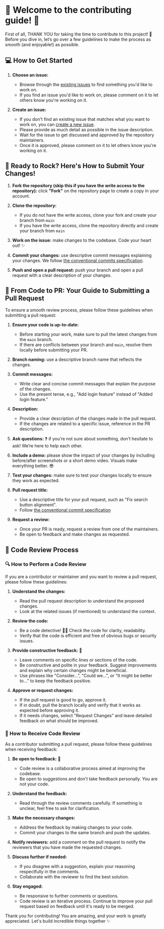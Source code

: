 # 🎉 Welcome to the contributing guide! 🎉

First of all, THANK YOU for taking the time to contribute to this project! 🙌 Before you dive in, let’s go over a few guidelines to make the process as smooth (and enjoyable!) as possible.

## 💻 How to Get Started

1. **Choose an issue:**
   - Browse through the [existing issues](https://github.com/move-fast-and-break-things/mfbt.community/issues) to find something you'd like to work on.
   - If you find an issue you'd like to work on, please comment on it to let others know you're working on it.

2. **Create an issue:**
   - If you don't find an existing issue that matches what you want to work on, you can [create a new issue](https://github.com/move-fast-and-break-things/mfbt.community/issues/new).
   - Please provide as much detail as possible in the issue description.
   - Wait for the issue to get discussed and approved by the repository maintainers.
   - Once it is approved, please comment on it to let others know you're working on it.

## 🚀 Ready to Rock? Here's How to Submit Your Changes!

1. **Fork the repository (skip this if you have the write access to the repository):** click **"Fork"** on the repository page to create a copy in your account.

2. **Clone the repository:**
   - If you do not have the write access, clone your fork and create your branch from `main`
   - If you have the write access, clone the repository directly and create your branch from `main`

3. **Work on the issue:** make changes to the codebase. Code your heart out! ✨
4. **Commit your changes:** use descriptive commit messages explaining your changes. We follow [the conventional commits specification](https://www.conventionalcommits.org/en/v1.0.0/).
5. **Push and open a pull request:** push your branch and open a pull request with a clear description of your changes.

## 🎉 From Code to PR: Your Guide to Submitting a Pull Request

To ensure a smooth review process, please follow these guidelines when submitting a pull request:

1. **Ensure your code is up-to-date:**
   - Before starting your work, make sure to pull the latest changes from the `main` branch.
   - If there are conflicts between your branch and `main`, resolve them locally before submitting your PR.

2. **Branch naming:** use a descriptive branch name that reflects the changes.

3. **Commit messages:**
   - Write clear and concise commit messages that explain the purpose of the changes.
   - Use the present tense, e.g., "Add login feature" instead of "Added login feature."

4. **Description:**
   - Provide a clear description of the changes made in the pull request.
   - If the changes are related to a specific issue, reference in the PR description.

5. **Ask questions:** ❓ if you’re not sure about something, don’t hesitate to ask! We’re here to help each other.

6. **Include a demo:** please show the impact of your changes by including before/after screenshots or a short demo video. Visuals make everything better. 😎

7. **Test your changes:** make sure to test your changes locally to ensure they work as expected.

8. **Pull request title:**
   - Use a descriptive title for your pull request, such as "Fix search button alignment".
   - Follow [the conventional commit specification](https://www.conventionalcommits.org/en/v1.0.0/)

9. **Request a review:**
   - Once your PR is ready, request a review from one of the maintainers.
   - Be open to feedback and make changes as requested.

## 🧐 Code Review Process

### 🔍 How to Perform a Code Review

If you are a contributor or maintainer and you want to review a pull request, please follow these guidelines:

1. **Understand the changes:**
   - Read the pull request description to understand the proposed changes.
   - Look at the related issues (if mentioned) to understand the context.

2. **Review the code:**
   - Be a code detective! 🕵️‍♂️ Check the code for clarity, readability.
   - Verify that the code is efficient and free of obvious bugs or security issues.

3. **Provide constructive feedback:** 💬
   - Leave comments on specific lines or sections of the code.
   - Be constructive and polite in your feedback. Suggest improvements and explain why certain changes might be beneficial.
   - Use phrases like "Consider...", "Could we...", or "It might be better to..." to keep the feedback positive.

4. **Approve or request changes:**
   - If the pull request is good to go, approve it.
   - If in doubt, pull the branch locally and verify that it works as expected before approving it.
   - If it needs changes, select "Request Changes" and leave detailed feedback on what should be improved.

### 💌 How to Receive Code Review

As a contributor submitting a pull request, please follow these guidelines when receiving feedback:

1. **Be open to feedback:** 🤗
   - Code review is a collaborative process aimed at improving the codebase.
   - Be open to suggestions and don't take feedback personally. You are not your code.

2. **Understand the feedback:**
   - Read through the review comments carefully. If something is unclear, feel free to ask for clarification.

3. **Make the necessary changes:**
   - Address the feedback by making changes to your code.
   - Commit your changes to the same branch and push the updates.

4. **Notify reviewers:** add a comment on the pull request to notify the reviewers that you have made the requested changes.

5. **Discuss further if needed:**
   - If you disagree with a suggestion, explain your reasoning respectfully in the comments.
   - Collaborate with the reviewer to find the best solution.

6. **Stay engaged:**
   - Be responsive to further comments or questions.
   - Code review is an iterative process. Continue to improve your pull request based on feedback until it's ready to be merged.

Thank you for contributing! You are amazing, and your work is greatly appreciated. Let's build incredible things together ✨

